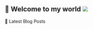 ## 📌 Welcome to my world  ![](https://komarev.com/ghpvc/?username=LawyerLu&color=40c463)

📰 Latest Blog Posts

<!-- BLOG-POST-LIST:START --> 

<!-- BLOG-POST-LIST:END -->
